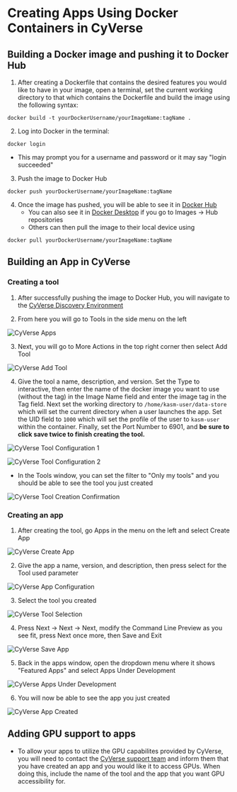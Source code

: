 # Creating Apps Using Docker Containers in CyVerse

## Building a Docker image and pushing it to Docker Hub

1. After creating a Dockerfile that contains the desired features you would like to have in your image, open a terminal, set the current working directory to that which contains the Dockerfile and build the image using the following syntax:

```
docker build -t yourDockerUsername/yourImageName:tagName .
```

2. Log into Docker in the terminal:

```
docker login
```

- This may prompt you for a username and password or it may say "login succeeded"


3. Push the image to Docker Hub

```
docker push yourDockerUsername/yourImageName:tagName
```

4. Once the image has pushed, you will be able to see it in [Docker Hub](https://hub.docker.com)
    - You can also see it in [Docker Desktop](https://www.docker.com/products/docker-desktop/) if you go to Images &rightarrow; Hub repositories
    - Others can then pull the image to their local device using

```
docker pull yourDockerUsername/yourImageName:tagName
```

## Building an App in CyVerse
### Creating a tool

1. After successfully pushing the image to Docker Hub, you will navigate to the [CyVerse Discovery Environment](https://de.cyverse.org/dashboard)

2. From here you will go to Tools in the side menu on the left

![CyVerse Apps](images/cyverse_tools.png)

3. Next, you will go to More Actions in the top right corner then select Add Tool

![CyVerse Add Tool](images/cyverse_tool_create.png)

4. Give the tool a name, description, and version. Set the Type to interactive, then enter the name of the docker image you want to use (without the tag) in the Image Name field and enter the image tag in the Tag field. Next set the working directory to `/home/kasm-user/data-store` which will set the current directory when a user launches the app. Set the UID field to `1000` which will set the profile of the user to `kasm-user` within the container. Finally, set the Port Number to 6901, and **be sure to click save twice to finish creating the tool.**

![CyVerse Tool Configuration 1](images/cyverse_tool_config1.png)

![CyVerse Tool Configuration 2](images/cyverse_tool_config2.png)

- In the Tools window, you can set the filter to "Only my tools" and you should be able to see the tool you just created

![CyVerse Tool Creation Confirmation](images/cyverse_tool_confirmation.png)

### Creating an app

1. After creating the tool, go Apps in the menu on the left and select Create App

![CyVerse Create App](images/cyverse_app_create.png)

2. Give the app a name, version, and description, then press select for the Tool used parameter

![CyVerse App Configuration](images/cyverse_app_config.png)

3. Select the tool you created

![CyVerse Tool Selection](images/cyverse_tool_selection.png)

4. Press Next &rightarrow; Next &rightarrow; Next, modify the Command Line Preview as you see fit, press Next once more, then Save and Exit

![CyVerse Save App](images/cyverse_save_app.png)

5. Back in the apps window, open the dropdown menu where it shows "Featured Apps" and select Apps Under Development

![CyVerse Apps Under Development](images/cyverse_development_apps.png)

6. You will now be able to see the app you just created

![CyVerse App Created](images/cyverse_app_created.png)

## Adding GPU support to apps

- To allow your apps to utilize the GPU capabilites provided by CyVerse, you will need to contact the [CyVerse support team](https://de.cyverse.org/help) and inform them that you have created an app and you would like it to access GPUs. When doing this, include the name of the tool and the app that you want GPU accessibility for.